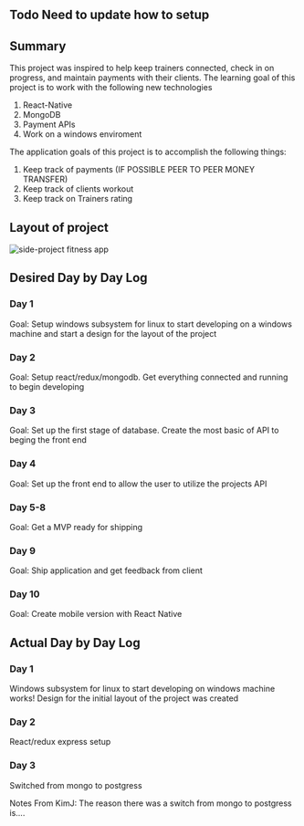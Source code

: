 
## Todo Need to update how to setup

## Summary
This project was inspired to help keep trainers connected, check in on progress, and maintain payments with their clients.
The learning goal of this project is to work with the following new technologies
1. React-Native
2. MongoDB
3. Payment APIs
4. Work on a windows enviroment

The application goals of this project is to accomplish the following things:
1. Keep track of payments (IF POSSIBLE PEER TO PEER MONEY TRANSFER)
2. Keep track of clients workout
3. Keep track on Trainers rating

## Layout of project
![side-project fitness app](https://user-images.githubusercontent.com/40606399/108409886-bd7d5a80-71f4-11eb-9607-87e33079dd68.png)


## Desired Day by Day Log
### Day 1
Goal: Setup windows subsystem for linux to start developing on a windows machine and start a design for the layout of the project


### Day 2
Goal: Setup react/redux/mongodb. Get everything connected and running to begin developing

### Day 3
Goal: Set up the first stage of database. Create the most basic of API to beging the front end


### Day 4
Goal: Set up the front end to allow the user to utilize the projects API


### Day 5-8
Goal: Get a MVP ready for shipping

### Day 9
Goal: Ship application and get feedback from client

### Day 10
Goal: Create mobile version  with React Native

## Actual Day by Day Log
### Day 1
Windows subsystem for linux to start developing on windows machine works! Design for the initial layout of the project was created

### Day 2
React/redux express setup

### Day 3
Switched from mongo to postgress

Notes From KimJ: The reason there was a switch from mongo to postgress is....
